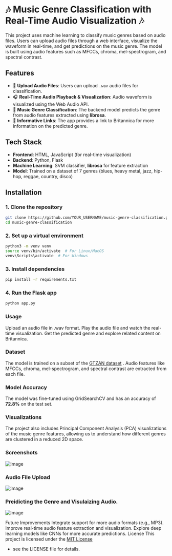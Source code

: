 # 🎶 Music Genre Classification with Real-Time Audio Visualization 🎶

This project uses machine learning to classify music genres based on audio files. Users can upload audio files through a web interface, visualize the waveform in real-time, and get predictions on the music genre. The model is built using audio features such as MFCCs, chroma, mel-spectrogram, and spectral contrast.

## Features
- 🎵 **Upload Audio Files**: Users can upload `.wav` audio files for classification.
- 🎧 **Real-Time Audio Playback & Visualization**: Audio waveform is visualized using the Web Audio API.
- 🎤 **Music Genre Classification**: The backend model predicts the genre from audio features extracted using **librosa**.
- 🔗 **Informative Links**: The app provides a link to Britannica for more information on the predicted genre.

## Tech Stack
- **Frontend**: HTML, JavaScript (for real-time visualization)
- **Backend**: Python, Flask
- **Machine Learning**: SVM classifier, **librosa** for feature extraction
- **Model**: Trained on a dataset of 7 genres (blues, heavy metal, jazz, hip-hop, reggae, country, disco)

## Installation

### 1. Clone the repository
```bash
git clone https://github.com/YOUR_USERNAME/music-genre-classification.git
cd music-genre-classification
```
### 2. Set up a virtual environment
```bash
python3 -m venv venv
source venv/bin/activate  # For Linux/MacOS
venv\Scripts\activate  # For Windows
```
### 3. Install dependencies
```bash
pip install -r requirements.txt
```
### 4. Run the Flask app
```bash
python app.py
```

### Usage
Upload an audio file in .wav format.
Play the audio file and watch the real-time visualization.
Get the predicted genre and explore related content on Britannica.

### Dataset
The model is trained on a subset of the [GTZAN dataset](https://www.kaggle.com/andradaolteanu/gtzan-dataset-music-genre-classification)
. Audio features like MFCCs, chroma, mel-spectrogram, and spectral contrast are extracted from each file.

### Model Accuracy
The model was fine-tuned using GridSearchCV and has an accuracy of **72.8%** on the test set.

### Visualizations
The project also includes Principal Component Analysis (PCA) visualizations of the music genre features, allowing us to understand how different genres are clustered in a reduced 2D space.

### Screenshots
![image](https://github.com/user-attachments/assets/e65566f4-5fb0-4643-a842-3f675369070e)

### Audio File Upload
![image](https://github.com/user-attachments/assets/b2361c07-7d0d-406c-8cff-c6744553e9d1)

### Preidicting the Genre and Visulaizing Audio.
![image](https://github.com/user-attachments/assets/533b844c-5673-493a-b097-c7cccac04dd8)

Future Improvements
Integrate support for more audio formats (e.g., MP3).
Improve real-time audio feature extraction and visualization.
Explore deep learning models like CNNs for more accurate predictions.
License
This project is licensed under the [MIT License](https://opensource.org/licenses/MIT)
 - see the LICENSE file for details.
